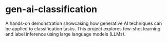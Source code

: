 # gen-ai-classification
A hands-on demonstration showcasing how generative AI techniques can be applied to classification tasks. This project explores few-shot learning and label inference using large language models (LLMs).

